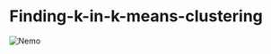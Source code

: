 # Finding-k-in-k-means-clustering

![Nemo](https://github.com/ArjunPoddar/Finding_k_for_k-means_Clustering/blob/master/Images/Nemo.jpeg)